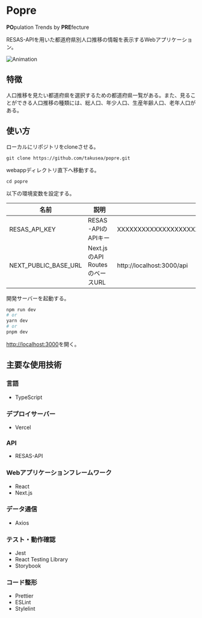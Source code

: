 # Popre

**PO**pulation Trends by **PRE**fecture

RESAS-APIを用いた都道府県別人口推移の情報を表示するWebアプリケーション。

![Animation](https://user-images.githubusercontent.com/53995265/236679668-a526b5f9-b981-4d79-b8bd-38050ddb2ede.gif)

## 特徴

人口推移を見たい都道府県を選択するための都道府県一覧がある。また、見ることができる人口推移の種類には、総人口、年少人口、生産年齢人口、老年人口がある。

## 使い方

ローカルにリポジトリをcloneさせる。

`git clone https://github.com/takusea/popre.git`

webappディレクトリ直下へ移動する。

`cd popre`

以下の環境変数を設定する。

|  名前  |  説明  | 例 |
| ---- | ---- | ----|
|  RESAS_API_KEY  |  RESAS-APIのAPIキー  | XXXXXXXXXXXXXXXXXXXXXXXXXXXXXXXXXXXXXXXX |
|  NEXT_PUBLIC_BASE_URL  |  Next.jsのAPI RoutesのベースURL  | http://localhost:3000/api |

開発サーバーを起動する。

```bash
npm run dev
# or
yarn dev
# or
pnpm dev
```

[http://localhost:3000](http://localhost:3000)を開く。

## 主要な使用技術

### 言語

- TypeScript

### デプロイサーバー

- Vercel

### API

- RESAS-API

### Webアプリケーションフレームワーク

- React
- Next.js

### データ通信

- Axios

### テスト・動作確認

- Jest
- React Testing Library
- Storybook

### コード整形

- Prettier
- ESLint
- Stylelint
